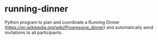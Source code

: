 # running-dinner
Python program to plan and coordinate a Running Dinner (https://en.wikipedia.org/wiki/Progressive_dinner) and automatically send invitations to all participants.
